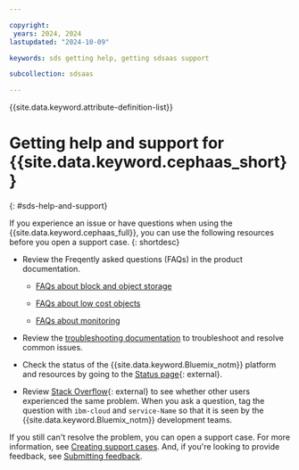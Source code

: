 ```yaml
---

copyright:
 years: 2024, 2024
lastupdated: "2024-10-09"

keywords: sds getting help, getting sdsaas support

subcollection: sdsaas

---
```


{{site.data.keyword.attribute-definition-list}}



# Getting help and support for {{site.data.keyword.cephaas_short}}
{: #sds-help-and-support}

If you experience an issue or have questions when using the {{site.data.keyword.cephaas_full}}, you can use the following resources before you open a support case.
{: shortdesc}

* Review the Freqently asked questions (FAQs) in the product documentation.

   * [FAQs about block and object storage](/docs/sdsaas?topic=sdsaas-faq#block-storage-faq)

   * [FAQs about low cost objects](/docs/sdsaas?topic=sdsaas-faq#faq-low-cost-objects)

   * [FAQs about monitoring](/docs/sdsaas?topic=sdsaas-faq#faq-monitoring)
   

* Review the [troubleshooting documentation](/docs/sdsaas?topic=sdsaas-troubleshooting) to troubleshoot and resolve common issues.

* Check the status of the {{site.data.keyword.Bluemix_notm}} platform and resources by going to the [Status page](https://cloud.ibm.com/status){: external}.

* Review [Stack Overflow](https://stackoverflow.com/questions/tagged/ibm-cloud){: external} to see whether other users experienced the same problem. When you ask a question, tag the question with `ibm-cloud` and `service-Name` so that it is seen by the {{site.data.keyword.Bluemix_notm}} development teams.




If you still can't resolve the problem, you can open a support case. For more information, see [Creating support cases](/docs/get-support?topic=get-support-open-case). And, if you're looking to provide feedback, see [Submitting feedback](/docs/overview?topic=overview-feedback).
